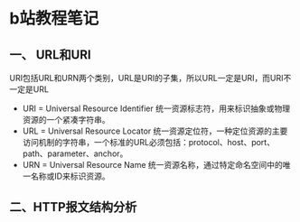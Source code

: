 # b站教程笔记

## 一、 URL和URI

URI包括URL和URN两个类别，URL是URI的子集，所以URL一定是URI，而URI不一定是URL

- URI = Universal Resource Identifier 统一资源标志符，用来标识抽象或物理资源的一个紧凑字符串。
- URL = Universal Resource Locator 统一资源定位符，一种定位资源的主要访问机制的字符串，一个标准的URL必须包括：protocol、host、port、path、parameter、anchor。
- URN = Universal Resource Name 统一资源名称，通过特定命名空间中的唯一名称或ID来标识资源。

## 二、HTTP报文结构分析

